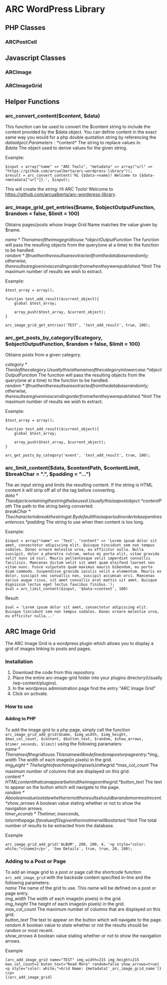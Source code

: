 # ARC WordPress Library
## PHP Classes
### ARCPostCell  

## Javascript Classes
### ARCImage
### ARCImageGrid

## Helper Functions
### arc_convert_content($content, $data)
This function can be used to convert the $content string to include the content provided by the $data object. You can define content in the exact same way you would for a php double quotation string by referencing the $data object.  
Parameters:  
*$content*          The string to replace values in.  
*$data*             The object used to derive values for the given string.  
  
Example:  
```
$input = array("name" => "ARC Tools", "metadata" => array("url" => "https://github.com/arcualberta/arc-wordpress-library"));  
$result = arc_convert_content('Hi {$data->name}! Welcome to {$data->metadata["url"]}.', $input);
```
This will create the string: Hi ARC Tools! Welcome to https://github.com/arcualberta/arc-wordpress-library.  
  
### arc_image_grid_get_entries($name, $objectOutputFunction, $random = false, $limit = 100)
Obtains pages/posts whose Image Grid Name matches the value given by $name.  
  
*$name*                 The name of the image grid to use.  
*$objectOutputFunction* The function will pass the resulting objects from the query(one at a time) to the function to be handled.  
*$random*               If true then the results are extracted from the database randomly; otherwise, the results are given in ascending order from when they were published.  
*$limit*                The maximum number of results we wish to extract.  
  
Example:  
```
$test_array = array();

function test_add_result($current_object){
    global $test_array;

    array_push($test_array, $current_object);
}

arc_image_grid_get_entries('TEST', 'test_add_result', true, 100);
```  
 
### arc_get_posts_by_category($category, $objectOutputFunction, $random = false, $limit = 100)
Obtains posts from a given category.  
  
*$category*             The id of the category. Usually this is the name of the category in lowercase.  
*$objectOutputFunction* The function will pass the resulting objects from the query(one at a time) to the function to be handled.  
*$random*               If true then the results are extracted from the database randomly; otherwise, the results are given in ascending order from when they were published.  
*$limit*                The maximum number of results we wish to extract.  
  
Example:  
```
$test_array = array();

function test_add_result($current_object){
    global $test_array;

    array_push($test_array, $current_object);
}

arc_get_posts_by_category('event', 'test_add_result', true, 100);
```  

### arc_limit_content($data, $contentPath, $contentLimit, $breakChar = ".", $padding = "...")
The an input string and limits the resulting content. If the string is HTML content it will strip off all of the tag before converting.  
*$data*             The object containing the string the be used. Usually this is a post object.  
*$contentPath*      The path to the string being converted.  
*$breakChar*        The character to break the string at. By default this is a period in order to keep entire sentences.  
*$padding*          The string to use when then content is too long.  
  
Example:  
```
$input = array("name" => 'Test', "content" => 'Lorem ipsum dolor sit amet, consectetur adipiscing elit. Quisque tincidunt sem non tempus sodales. Donec ornare molestie urna, eu efficitur nulla. Nulla suscipit, dolor a pharetra rutrum, metus mi porta elit, vitae gravida velit nunc id nisl. Mauris pellentesque velit imperdiet convallis facilisis. Maecenas dictum velit sit amet quam eleifend laoreet non vitae nunc. Fusce vulputate quam maximus mauris bibendum, eu porta diam commodo. Suspendisse gravida iaculis velit a elementum. Mauris ex dolor, suscipit nec convallis non, suscipit accumsan orci. Maecenas varius augue risus, sit amet convallis erat mattis sit amet. Quisque dignissim lectus eget lectus faucibus finibus.');
$val = arc_limit_content($input, '$data->content', 100)
```
Result:  
```
$val = 'Lorem ipsum dolor sit amet, consectetur adipiscing elit. Quisque tincidunt sem non tempus sodales. Donec ornare molestie urna, eu efficitur nulla...'
```
  
## ARC Image Grid
The ARC Image Grid is a wordpress plugin which allows you to display a grid of images linking to posts and pages.

### Installation
1. Download the code from this repository.
2. Place the entire arc-image-grid folder into your plugins directory(Usually <wordpress directory>/wp-content/plugins).
3. In the wordpress administration page find the entry "ARC Image Grid"
4. Click on activate.

### How to use
#### Adding to PHP
To add the image grid to a php page, simply call the function `arc_image_grid_add_grid($name, $img_width, $img_height, $max_col_count, $content, $button_text, $random, $show_arrows, $timer_seconds, $limit)` using the following paramaters:  
*$name*             The name of the grid to use. This name will be defined on a post or page entry.  
*$img_width*        The width of each image(in pixels) in the grid.  
*$img_height*       The height of each image(in pixels) in the grid.  
*$max_col_count*    The maximum number of columns that are displayed on this grid.  
*$content*          HTML content that can appear behind the image on the grid.  
*$button_text*      The text to appear on the button which will navigate to the page.  
*$random*           A boolean value to state whether or not the results should be random or most recent.  
*$show_arrows*      A boolean value stating whether or not to show the navigation arrows.  
*$timer_seconds*    The timer, in seconds, to turn the page. If a value of 0 is given then no timer will be started.  
*$limit*            The total number of results to be extracted from the database.  
  
Example
```
arc_image_grid_add_grid('ALBUM', 200, 200, 4, '<p style="color: white;">{name}</p>', 'See Details', true, true, 20, 100);
```

### Adding to a Post or Page
To add an image grid to a post or page call the shortcode function `arc_add_image_grid` with the backside content specified in-line and the following parameters:  
*name*              The name of the grid to use. This name will be defined on a post or page entry.  
*img_width*         The width of each image(in pixels) in the grid.  
*img_height*        The height of each image(in pixels) in the grid.  
*max_col_count*     The maximum number of columns that are displayed on this grid.  
*button_text*       The text to appear on the button which will navigate to the page.  
*random*            A boolean value to state whether or not the results should be random or most recent.  
*show_arrows*       A boolean value stating whether or not to show the navigation arrows.  
  
Example
```
[arc_add_image_grid name="TEST" img_width=215 img_height=215 max_col_count=2 buton_text="Read More" random=false show_arrows=true]
<p style="color: white;">Grid Name: {metadata['_arc_image_grid_name']}</p>
[/arc_add_image_grid]
```